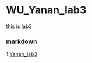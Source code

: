 # WU_Yanan_lab3
this is lab3

### markdown
1.[Yanan_lab3](https://ailsayanan.github.io/WU_Yanan_lab3/Wu_yanan_lab3.nb.html)
